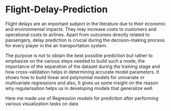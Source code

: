 # Flight-Delay-Prediction

Flight delays are an important subject in the literature due to their economic and environmental impacts.
They may increase costs to customers and operational costs to airlines. Apart from outcomes directly
related to passengers, delay prediction is crucial during the decision-making process for every player in
the air transportation system.

The purpose is not to obtain the best possible prediction but rather to emphasize on the various steps
needed to build such a mode, the importance of the separation of the dataset during the training stage
and how cross-validation helps in determining accurate model parameters. It shows how to build linear
and polynomial models for univariate or multivariate regressions and also, It gives us some insight on
the reason why regularisation helps us in developing models that generalize well.

Here me made use of Regression models for prediction after performing various visualization tasks on data
